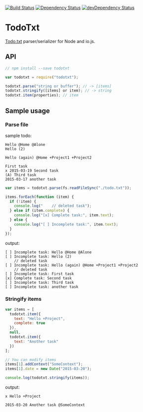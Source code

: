 [![Build Status](https://img.shields.io/travis/byteclubfr/todotxt/master.svg?style=flat)](https://travis-ci.org/byteclubfr/todotxt)
[![Dependency Status](https://david-dm.org/byteclubfr/todotxt.svg?style=flat)](https://david-dm.org/byteclubfr/todotxt)
[![devDependency Status](https://david-dm.org/byteclubfr/todotxt/dev-status.svg?style=flat)](https://david-dm.org/byteclubfr/todotxt#info=devDependencies)

# TodoTxt

[Todo.txt](http://todotxt.com) parser/serializer for Node and io.js.

## API

```js
// npm install --save todotxt

var todotxt = require("todotxt");

todotxt.parse("string or buffer"); // -> [items]
todotxt.stringify([items] or item); // -> string
todotxt.item(properties); // item
```

## Sample usage

### Parse file

sample todo:

```
Hello @Home @Alone
Hello (2)

Hello (again) @Home +Project1 +Project2

First task
x 2015-03-19 Second task
(A) Third task
2015-03-17 another task
```

```js
var items = todotxt.parse(fs.readFileSync("./todo.txt"));

items.forEach(function (item) {
  if (!item) {
    console.log("    // deleted task");
  } else if (item.complete) {
    console.log("[x] Complete task:", item.text);
  } else {
    console.log("[ ] Incomplete task:", item.text);
  }
});
```

output:

```
[ ] Incomplete task: Hello @Home @Alone
[ ] Incomplete task: Hello (2)
    // deleted task
[ ] Incomplete task: Hello (again) @Home +Project1 +Project2
    // deleted task
[ ] Incomplete task: First task
[x] Complete task: Second task
[ ] Incomplete task: Third task
[ ] Incomplete task: another task
```

### Stringify items

```js
var items = [
  todotxt.item({
    text: "Hello +Project",
    complete: true
  }),
  null,
  todotxt.item({
    text: "Another task"
  })
];

// You can modify items
items[1].addContext("SomeContext");
items[1].date = new Date("2015-03-20");

console.log(todotxt.stringify(items));
```

output:

```
x Hello +Project

2015-03-20 Another task @SomeContext
```
